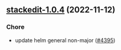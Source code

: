 

## [stackedit-1.0.4](https://github.com/truecharts/charts/compare/stackedit-1.0.3...stackedit-1.0.4) (2022-11-12)

### Chore

- update helm general non-major ([#4395](https://github.com/truecharts/charts/issues/4395))
  
  